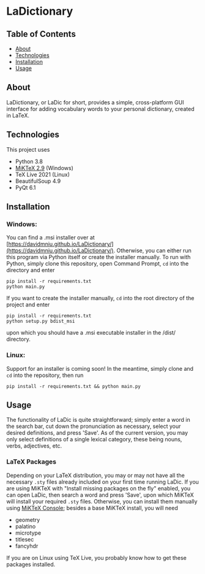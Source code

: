 # LaDictionary

## Table of Contents
* [About](#about)
* [Technologies](#technologies)
* [Installation](#installation)
* [Usage](#usage)

## About
LaDictionary, or LaDic for short, provides a simple, cross-platform GUI interface for adding vocabulary words to your personal dictionary, created in LaTeX.

## Technologies
This project uses
* Python 3.8
* [MiKTeX 2.9](https://miktex.org/howto/download-miktex-2-9) (Windows)
* TeX Live 2021 (Linux)
* BeautifulSoup 4.9
* PyQt 6.1

## Installation

### Windows:
You can find a .msi installer over at [https://davidmniu.github.io/LaDictionary/](https://davidmniu.github.io/LaDictionary/). Otherwise, you can either run this program via Python itself or create the installer manually. To run with Python, simply clone this repository, open Command Prompt, `cd` into the directory and enter

```
pip install -r requirements.txt
python main.py
```

If you want to create the installer manually, `cd` into the root directory of the project and enter

```
pip install -r requirements.txt
python setup.py bdist_msi
```
upon which you should have a .msi executable installer in the /dist/ directory.

### Linux:
Support for an installer is coming soon! In the meantime, simply clone and `cd` into the repository, then run

```
pip install -r requirements.txt && python main.py
```

## Usage
The functionality of LaDic is quite straightforward; simply enter a word in the search bar, cut down the pronunciation as necessary, select your desired definitions, and press 'Save'. As of the current version, you may only select definitions of a single lexical category, these being nouns, verbs, adjectives, etc.

### LaTeX Packages
Depending on your LaTeX distribution, you may or may not have all the necessary `.sty` files already included on your first time running LaDic. If you are using MiKTeX with "Install missing packages on the fly" enabled, you can open LaDic, then search a word and press 'Save', upon which MiKTeX will install your required `.sty` files. Otherwise, you can install them manually using [MiKTeX Console](https://tex.stackexchange.com/questions/484084/how-can-i-install-a-package-on-miktex); besides a base MiKTeX install, you will need

* geometry
* palatino
* microtype
* titlesec
* fancyhdr

If you are on Linux using TeX Live, you probably know how to get these packages installed.

